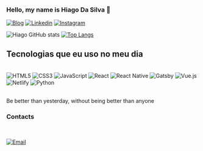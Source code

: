 
### Hello, my name is Hiago Da Silva 👋

[![Blog](https://img.shields.io/badge/website-000000?style=for-the-badge&logo=About.me&logoColor=white)](https://portfoliohiago.netlify.app/)
[![Linkedin](https://img.shields.io/badge/LinkedIn-0077B5?style=for-the-badge&logo=linkedin&logoColor=white)](https://www.linkedin.com/in/hiago-da-silva-58b103186/)
[![Instagram](https://img.shields.io/badge/Instagram-E4405F?style=for-the-badge&logo=instagram&logoColor=white)](https://www.instagram.com/hgsilvjzx/)


![Hiago GitHub stats](https://github-readme-stats.vercel.app/api?username=hiagosilva12667&show_icons=true&theme=tokyonight)
[![Top Langs](https://github-readme-stats.vercel.app/api/top-langs/?username=hiagosilva12667&layout=compact)](https://github.com/anuraghazra/github-readme-stats)

## Tecnologias que eu uso no meu dia

<div style='display: inline_block'><br/>
    <img align='center' alt='HTML5' src='https://img.shields.io/badge/HTML5-E34F26?style=for-the-badge&logo=html5&logoColor=white' />
    <img align='center' alt='CSS3' src='https://img.shields.io/badge/CSS3-1572B6?style=for-the-badge&logo=css3&logoColor=white' />
    <img align='center' alt='JavaScript' src='https://img.shields.io/badge/JavaScript-F7DF1E?style=for-the-badge&logo=javascript&logoColor=black' />
    <img align='center' alt='React' src='https://img.shields.io/badge/React-20232A?style=for-the-badge&logo=react&logoColor=61DAFB' />
    <img align='center' alt='React Native' src='https://img.shields.io/badge/React_Native-20232A?style=for-the-badge&logo=react&logoColor=61DAFB' />
    <img align='center' alt='Gatsby' src='https://img.shields.io/badge/Gatsby-663399?style=for-the-badge&logo=gatsby&logoColor=white' />
    <img align='center' alt='Vue.js' src='https://img.shields.io/badge/Vue.js-35495E?style=for-the-badge&logo=vue.js&logoColor=4FC08D' />
    <img align='center' alt='Netlify' src='https://img.shields.io/badge/Netlify-00C7B7?style=for-the-badge&logo=netlify&logoColor=white' />
<img align='center' alt='Python' src='https://img.shields.io/badge/Python-14354C?style=for-the-badge&logo=python&logoColor=white' />
</div><br/>

Be better than yesterday, without being better than anyone

### Contacts
<br/>

[![Email](https://img.shields.io/badge/Gmail-D14836?style=for-the-badge&logo=gmail&logoColor=white)](https://mail.google.com/mail/u/0/?tab=rm&ogbl#inbox?compose=CllgCJNvNLdrdDgzGldWcjdgtzvZpScPSstzzbNRtmDRtdlwWzmCDcjgKftqLgngQrRjQbBCCbV)
